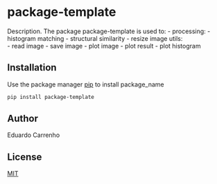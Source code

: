 # package-template 

Description. 
The package package-template is used to:
	- processing:
		- histogram matching
		- structural similarity
		- resize image
	utils:	
		- read image
		- save image
		- plot image
		- plot result 
		- plot histogram

## Installation

Use the package manager [pip](https://pip.pypa.io/en/stable/) to install package_name

```bash
pip install package-template 
```

## Author
Eduardo Carrenho

## License
[MIT](https://choosealicense.com/licenses/mit/)